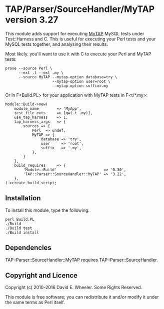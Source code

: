 TAP/Parser/SourceHandler/MyTAP version 3.27
===========================================

This module adds support for executing [MyTAP](https://github.com/theory/mytap)
MySQL tests under Test::Harness and C<prove>. This is useful for executing
your Perl tests and your MySQL tests together, and analysing their results.

Most likely. you'll want to use it with C<prove> to execute your Perl and
MyTAP tests:

    prove --source Perl \
          --ext .t --ext .my \
          --source MyTAP --mytap-option database=try \
                         --mytap-option user=root \
                         --mytap-option suffix=.my

Or in F<Build.PL> for your application with MyTAP tests in F<t/*.my>:

    Module::Build->new(
        module_name        => 'MyApp',
        test_file_exts     => [qw(.t .my)],
        use_tap_harness    => 1,
        tap_harness_args   => {
            sources => {
                Perl  => undef,
                MyTAP => {
                    database => 'try',
                    user     => 'root',
                    suffix   => '.my',
                },
            }
        },
        build_requires     => {
            'Module::Build'                     => '0.30',
            'TAP::Parser::SourceHandler::MyTAP' => '3.22',
        },
    )->create_build_script;

Installation
------------

To install this module, type the following:

    perl Build.PL
    ./Build
    ./Build test
    ./Build install

Dependencies
------------

TAP::Parser::SourceHandler::MyTAP requires TAP::Parser::SourceHandler.

Copyright and Licence
---------------------

Copyright (c) 2010-2016 David E. Wheeler. Some Rights Reserved.

This module is free software; you can redistribute it and/or modify it under
the same terms as Perl itself.
